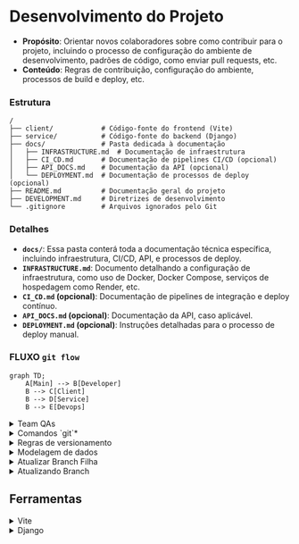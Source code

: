 # Desenvolvimento do Projeto

- **Propósito**: Orientar novos colaboradores sobre como contribuir para o projeto, incluindo o processo de configuração do ambiente de desenvolvimento, padrões de código, como enviar pull requests, etc.
- **Conteúdo**: Regras de contribuição, configuração do ambiente, processos de build e deploy, etc.

### Estrutura
```plaintext
/
├── client/            # Código-fonte do frontend (Vite)
├── service/           # Código-fonte do backend (Django)
├── docs/              # Pasta dedicada à documentação
│   ├── INFRASTRUCTURE.md  # Documentação de infraestrutura
│   ├── CI_CD.md       # Documentação de pipelines CI/CD (opcional)
│   ├── API_DOCS.md    # Documentação da API (opcional)
│   └── DEPLOYMENT.md  # Documentação de processos de deploy (opcional)
├── README.md          # Documentação geral do projeto
├── DEVELOPMENT.md     # Diretrizes de desenvolvimento
└── .gitignore         # Arquivos ignorados pelo Git
```

### Detalhes
- **`docs/`**: Essa pasta conterá toda a documentação técnica específica, incluindo infraestrutura, CI/CD, API, e processos de deploy.
- **`INFRASTRUCTURE.md`**: Documento detalhando a configuração de infraestrutura, como uso de Docker, Docker Compose, serviços de hospedagem como Render, etc.
- **`CI_CD.md` (opcional)**: Documentação de pipelines de integração e deploy contínuo.
- **`API_DOCS.md` (opcional)**: Documentação da API, caso aplicável.
- **`DEPLOYMENT.md` (opcional)**: Instruções detalhadas para o processo de deploy manual.

### FLUXO `git flow`

```mermaid
graph TD;
    A[Main] --> B[Developer]
    B --> C[Client]
    B --> D[Service]
    B --> E[Devops]
```
<details>
 <summary>
    Team QAs
 </summary>

> Esse README ajuda a estruturar o processo de homologação e garantir que todos os envolvidos no projeto estejam alinhados com os procedimentos de qualidade.

## Homologação e Testes de Qualidade

### Fluxo de Homologação

Os desenvolvedores devem seguir o seguinte fluxo para garantir que o código seja devidamente testado antes de ser integrado à branch principal:

1. **Desenvolvimento**: Cada desenvolvedor trabalha em uma branch separada (ex: `client`, `service`).
2. **Atualização da Branch `develop`**: Após concluir a tarefa, o desenvolvedor faz um merge da sua branch (`client` ou `service`) na branch `develop`.
3. **Homologação**: A branch `develop` é usada exclusivamente para testes de QA. Ela deve estar sempre atualizada com as últimas mudanças para que os QAs possam realizar seus testes.
4. **Testes de QA**: Os QAs acessam o ambiente de homologação onde a branch `develop` está rodando para realizar os testes.
5. **Correções e Ajustes**: Caso sejam identificados bugs ou problemas, as correções são feitas nas branches correspondentes (`client`, `service`) e, após validadas, são novamente integradas à branch `develop`.

```mermaid
%% Diagrama de fluxo de homologação

graph TD;
    subgraph Desenvolvimento
        A[Branch Client] --> B[Branch Develop];
        C[Branch Service] --> B[Branch Develop];
    end

    B --> D[Ambiente de Homologação];
    D --> E[Testes de QA];
    E --> |Bugs Encontrados| F[Correções nas Branches Individuais];
    F --> B;
```
Esta documentação cobre o modelo de dados e as funcionalidades principais para o sistema de inclusão e consulta de preços de medicamentos. Inclui agora a estrutura necessária para a gestão de tokens de autenticação.
</details>

<details>
<summary>Comandos `git`*</summary>

# Comandos Git e Merge

> **Como inicializo o git no meu meu projeto local?**

- **`git init`**  
  Inicializa um novo repositório Git.

> **Como baixo um repositório remoto para minha máquina?**

- **`git clone <url-do-repositório>`**  
  Clona um repositório remoto para o seu ambiente local.

> **Como vejo as alterações que acabei de fazer no meu projeto?**

- **`git status`**  
  Exibe o status das alterações no repositório.

> **Preparando alterações para subir meu projeto para o repositório remoto**

- **`git add <arquivo-ou-pasta>`**  
  Adiciona arquivos ou mudanças específicas para a área de staging.

- **`git commit -m "mensagem"`**  
  Salva as mudanças no repositório com uma mensagem de commit.

- **`git push <remote> <branch>`**  
  Envia os commits para o repositório remoto.

> **Atualizar repositório local**

- **`git pull <remote> <branch>`**  
  Baixa e incorpora mudanças do repositório remoto na branch atual.

> **Visualizar as branch na sua máquina**

- **`git branch`**  
  Lista todas as branches locais.

> **Navegar pelas branch**

- **`git checkout <branch>`**  
  Muda para uma branch específica.

> **Criar branch**

- **`git checkout -b <nova-branch>`**  
  Cria uma nova branch e muda para ela.

## 2. Comandos de Merge

- **`git merge <branch>`**  
  Mescla a branch especificada na branch atual.

- **`git merge --no-ff <branch>`**  
  Faz o merge criando um commit de merge, mesmo que seja possível fazer um fast-forward.

- **`git merge --squash <branch>`**  
  Mescla as mudanças da branch especificada, mas combina todos os commits em um único commit.

- **`git merge --abort`**  
  Aborta o processo de merge e retorna o repositório ao estado antes do início do merge.

- **`git log --merges`**  
  Exibe uma lista de merges no histórico de commits.

## 3. Resolução de Conflitos

- **`git diff`**  
  Mostra as diferenças entre os arquivos.

- **`git diff --staged`**  
  Mostra as diferenças entre os arquivos preparados para o commit.

- **`git mergetool`**  
  Lança uma ferramenta gráfica para ajudar na resolução de conflitos de merge.

- **`git add <arquivo>`**  
  Marca um arquivo como resolvido após resolver um conflito.

- **`git commit`**  
  Completa o merge após a resolução de conflitos.

## 4. Comandos de Histórico e Revert

- **`git log`**  
  Exibe o histórico de commits.

- **`git log --oneline --graph --decorate --all`**  
  Exibe o histórico de commits em uma linha, com grafo e informações de branch.

- **`git reset --hard <commit>`**  
  Reseta o histórico para um commit específico, descartando mudanças locais.

- **`git revert <commit>`**  
  Reverte um commit específico, criando um novo commit que desfaz as mudanças.

## 5. Outros Comandos Úteis

- **`git stash`**  
  Armazena temporariamente as mudanças não commitadas.

- **`git stash apply`**  
  Aplica as mudanças armazenadas no stash.

- **`git rebase <branch>`**  
  Reaplica os commits da branch atual em cima de outra branch.

- **`git cherry-pick <commit>`**  
  Aplica um commit específico da branch atual ou de outra branch.

- **`git tag <nome-da-tag>`**  
  Marca um ponto específico na história do repositório, como uma versão.

- **`git remote add <nome> <url>`**  
  Adiciona um novo repositório remoto.

- **`git fetch <remote>`**  
  Baixa os commits, branches e tags de um repositório remoto sem integrar as mudanças na branch atual.

- **`git branch -d <branch>`**  
  Deleta uma branch local.

- **`git push origin --delete <branch>`**  
  Deleta uma branch no repositório remoto.

Este guia fornece uma visão geral dos comandos mais utilizados para trabalhar com Git e merges.

</details>

<details>

<summary>
    Regras de versionamento
</summary>
    Para definir regras de versionamento de código e permissões de merge no GitHub, você pode configurar as regras de proteção de branch e as políticas de revisão de código. Aqui está um guia passo a passo para configurar essas regras:

### 1. Configurando Regras de Proteção de Branch

1. **Acesse o Repositório no GitHub**:

   - Vá para o seu repositório no GitHub.

2. **Vá para as Configurações**:

   - Clique na aba "Settings" (Configurações).

3. **Branch Protection Rules**:

   - No menu lateral, clique em "Branches" (Branches).
   - Em "Branch protection rules" (Regras de proteção de branch), clique em "Add rule" (Adicionar regra).

4. **Definir Regras de Proteção**:

   - **Branch Name Pattern**: Defina o padrão de nome da branch, como `main`, `developer`, etc.
   - **Require Pull Request Reviews**:
     - Marque a opção "Require pull request reviews before merging" (Requerer revisões de pull request antes de fazer merge).
     - Defina o número de revisores necessários.
   - **Require Status Checks**:
     - Marque a opção "Require status checks to pass before merging" (Requerer verificações de status para passar antes do merge).
     - Adicione os checks de status necessários, como testes automatizados.
   - **Include Administrators**:
     - Marque "Include administrators" (Incluir administradores) se quiser que as regras também se apliquem aos administradores do repositório.
   - **Restrict Who Can Push to Matching Branches**:
     - Marque "Restrict who can push to matching branches" (Restringir quem pode fazer push para branches correspondentes).
     - Adicione os usuários ou equipes autorizados a fazer push diretamente.

5. **Salvar Regras**:
   - Clique em "Create" ou "Save changes" (Salvar alterações).

### 2. Configurando Políticas de Revisão de Código

1. **Criar uma Política de Revisão**:

   - Na seção de "Branch protection rules" (Regras de proteção de branch), defina que os pull requests precisam de aprovação antes de serem mesclados.
   - Especifique o número mínimo de revisores necessários.

2. **Configurar Revisores Padrão**:
   - Nas configurações do repositório, você pode definir revisores padrão para pull requests. Isso pode ser feito através de equipes ou usuários específicos.

### 3. Exemplo de Regras para Branches Específicas

- **Branch `main`**:

  - Nenhum push direto é permitido.
  - Todos os merges devem ser feitos através de pull requests.
  - Pelo menos 2 revisores devem aprovar o pull request.
  - Todos os status checks devem passar antes do merge.

- **Branch `developer`**:

  - Nenhum push direto é permitido.
  - Todos os merges devem ser feitos através de pull requests.
  - Pelo menos 1 revisor deve aprovar o pull request.
  - Todos os status checks devem passar antes do merge.

- **Branches `client`, `service`, `UX`, `Testes`, `PO`**:
  - Push direto pode ser permitido para membros da equipe específica.
  - Recomenda-se o uso de pull requests e revisões, especialmente para mudanças significativas.

Com essas configurações, você garante um fluxo de trabalho de versionamento de código robusto e controlado, minimizando riscos e melhorando a qualidade do código.

</details>

<details>
    <summary>Modelagem de dados</summary>

# DOCUMENTO DO MODELO DE DADOS

## 1. Introdução e visão Geral

**Objetivo:** Descrever o modelo de dados para um sistema que permite o envio e a pesquisa de preços de medicamentos. O sistema deve permitir que usuários adicionem preços de medicamentos e consultem essas informações para encontrar os melhores preços em diferentes farmácias.

**Escopo:** Este documento cobre o design das tabelas e relacionamentos necessários para suportar as funcionalidades de inclusão e pesquisa de preços de medicamentos.

**Banco de Dados:** O sistema utiliza o PostgreSQL como banco de dados para armazenar e gerenciar as informações.

## 3. Descrição das Entidades

### INFORMAÇÃO IMPORTANTE

<aside>
⚠️ Embora as tabelas e o fluxo de login possam não ser utilizados neste momento do projeto, é crucial manter essa estrutura e modelagem prontas. Isso garantirá que, no futuro, caso haja a necessidade de implementar um sistema de login, já teremos uma base sólida e bem estruturada, facilitando a adaptação e a integração sem a necessidade de um retrabalho significativo.

</aside>

**Usuário**

- **Nome da Entidade:** CustomUser
- **Descrição:** Armazena informações sobre os usuários que enviam informações sobre medicamentos.
- **Atributos:**
  - `id` (PK): Identificador único do usuário.
  - `name`: Nome do usuário.
  - `email`: E-mail do usuário.
  - `password_hash`: Hash (criptografia) da senha do usuário.

**Perfil**

- **Nome da Entidade:** Profile
- **Descrição:** Armazena informações adicionais e personalizáveis do usuário.
- **Atributos:**
  - `id` (PK): Identificador único do perfil.
  - `user_id` (FK): Referência ao usuário (chave estrangeira para a tabela CustomUser).
  - `profile_picture`: URL da foto de perfil.
  - `address`: Endereço do usuário.
  - `additional_info`: Informações adicionais sobre o usuário.

**Atributos do Usuário**

- **Nome da Entidade:** UserAttributes
- **Descrição:** Armazena diferentes atributos e estados do usuário.
- **Atributos:**
  - `id` (PK): Identificador único dos atributos do usuário.
  - `user_id` (FK): Referência ao usuário (chave estrangeira para a tabela Users).
  - `role`: Papel ou permissão do usuário (ex.: 'admin', 'editor', 'viewer').
  - `is_authenticated`: Indica se o usuário está autenticado.
  - `is_active`: Indica se a conta está ativa.
  - `last_login`: Data e hora do último login.

**Tokens**

- **Nome da Entidade:** AuthTokens
- **Descrição:** Armazena tokens de autenticação para os usuários.
- **Atributos:**
  - `id` (PK): Identificador único do token.
  - `user_id` (FK): Identificador do usuário (referência à tabela CustomUser).
  - `access_token`: Token de acesso.
  - `refresh_token`: Token de atualização.
  - `created_at`: Data e hora da criação do token.
  - `expires_at`: Data e hora de expiração do token de acesso.
  - `refresh_expires_at`: Data e hora de expiração do token de atualização.

**Medicamento**

- **Nome da Entidade:** Medicine
- **Descrição:** Armazena informações sobre medicamentos.
- **Atributos:** - `id` (PK): Identificador único do medicamento. - `name`: Nome do medicamento. - `dosage`: Dosagem do medicamento (ex.: "500mg"). - `image`: Imagem da embalagem do medicamento. - `price`: Preço do medicamento. - `date_register`: Data do cadastro do medicamento. - `available_sus`: Indica se o medicamento está disponível no SUS. - `user_id` (FK): Identificador do usuário que enviou o preço (referência à tabela Users). - `pharmacy_id` (FK): Identificador da farmácia onde o medicamento foi comprado (referência à tabela Pharmacy).
  Medicamentos da CMED

- **Nome da Entidade:** MedicineCmed
- **Descrição:** Armazena informações sobre medicamentos que estão cadastrados na CMED.
- **Atributos:**
  - `id` (PK): Identificador único do medicamento.
  - `name`: Nome do medicamento.
  - `dosage`: Dosagem do medicamento (ex.: "500mg").
  - `price`: Preço do medicamento.
  - `date_register`: Data do cadastro do medicamento.
  - `available_sus`: Indica se o medicamento está disponível no SUS.

**Farmácia**

- **Nome da Entidade:** Pharmacy
- **Descrição:** Armazena informações sobre farmácias.
- **Atributos:**
  - `id` (PK): Identificador único da farmácia.
  - `name`: Nome da farmácia.
  - `cep`: CEP da farmácia.
  - `address`: Endereço da farmácia.
  - `city`: Cidade onde a farmácia está localizada.
  - `state`: Estado onde a farmácia está localizada.

## 4. Relacionamentos

- **CustomUser - Medicine**: Um usuário pode enviar informações sobre vários medicamentos.
- **Pharmacy - Medicine**: Uma farmácia pode ter vários medicamentos registrados com preços diferentes.
- **Medicine - CustomUser**: Um medicamento pode ser associado a um único usuário que enviou a informação.
- **Medicine - Pharmacy**: Um medicamento pode ser associado a uma única farmácia onde foi registrado o preço.
- **CustomUser - Profile**: Um usuário pode ter um perfil adicional com informações detalhadas.
- **CustomUser - UserAttributes**: Um usuário pode ter atributos adicionais armazenados separadamente.
- **CustomUser - Tokens**: Um usuário pode ter múltiplos tokens de autenticação.

## **5. Regras de Negócio e Restrições**

- **Nome do Medicamento**: O nome do medicamento deve ser cadastrado exatamente como aparece na lista da CMED, garantindo conformidade com a nomenclatura oficial.
- **Preço**: Deve ser um valor numérico positivo, representado com duas casas decimais.
- **Data de Registro**: Deve ser uma data válida e não pode ser uma data futura.
- **Disponibilidade no SUS**: Deve ser um valor booleano (verdadeiro ou falso) indicando se o medicamento está disponível no SUS.

## **6. Regras de Validação de Dados**

**E-mail**

- **Formato**: O e-mail deve ser um endereço de e-mail válido, seguindo a sintaxe padrão (`user@example.com`). A validação pode ser implementada com uma expressão regular, como `'^.+@.+\..+$'`.
- **Unicidade**: O e-mail deve ser único em todo o sistema. Não são permitidos e-mails duplicados.

**Senha**

- **Comprimento**: A senha deve ter no mínimo 8 caracteres e no máximo 255 caracteres.
- **Complexidade**: A senha deve conter pelo menos uma letra maiúscula, uma letra minúscula, um número e um caractere especial (ex.: `!@#$%^&*()`).
- **Hashing**: As senhas devem ser armazenadas como hashes criptografados usando um algoritmo seguro.

**Nome do Usuário**

- **Comprimento**: O nome do usuário deve ter no mínimo 1 caractere e no máximo 255 caracteres.
- **Formato**: O nome não deve conter caracteres especiais, apenas letras e espaços.

**Preço do Medicamento**

- **Valor**: O preço deve ser um valor numérico positivo com duas casas decimais. Deve ser representado como `DECIMAL(10, 2)`.
- **Validação**: Deve ser maior que zero.

**Data de Registro**

- **Formato**: A data deve estar no formato `YYYY-MM-DD`.
- **Validação**: A data de registro não pode ser uma data futura.

**Disponibilidade no SUS**

- **Tipo**: Deve ser um valor booleano (verdadeiro ou falso).

**URL de Imagem**

- **Formato**: A URL deve ser uma string válida que aponta para uma imagem. Não deve exceder 255 caracteres.

## **7. Procedimentos de Migração e Atualização**

**Script de Criação**:

```sql
sqlCopiar código
CREATE TABLE CustomUser (
    id SERIAL PRIMARY KEY,
    name VARCHAR(255) NOT NULL,
    email VARCHAR(255) UNIQUE NOT NULL,
    password VARCHAR(255) NOT NULL
);

CREATE TABLE Profile (
    id SERIAL PRIMARY KEY,
    profile_picture VARCHAR(255),
    address VARCHAR(255),
    additional_info TEXT,
    user_id INTEGER REFERENCES CustomUser(id)
);

CREATE TABLE UserAttributes (
    id SERIAL PRIMARY KEY,
    role VARCHAR(45),
    is_authenticated BOOLEAN,
    is_active BOOLEAN,
    last_login TIMESTAMP,
    user_id INTEGER REFERENCES CustomUser(id)
);

CREATE TABLE Tokens (
    id SERIAL PRIMARY KEY,
    user_id INTEGER REFERENCES CustomUser(id),
    access_token VARCHAR(512),
    refresh_token VARCHAR(512),
    created_at TIMESTAMP NOT NULL,
    expires_at TIMESTAMP NOT NULL,
    refresh_expires_at TIMESTAMP NOT NULL
);

CREATE TABLE Pharmacy (
    id SERIAL PRIMARY KEY,
    name VARCHAR(255) NOT NULL,
    cep VARCHAR(20) NOT NULL,
    address VARCHAR(255) NOT NULL,
    city VARCHAR(100) NOT NULL,
    state VARCHAR(100) NOT NULL
);

CREATE TABLE Medicine (
    id SERIAL PRIMARY KEY,
    name VARCHAR(255) NOT NULL,
    dosage VARCHAR(50),
    chemical_name VARCHAR(255),
    image VARCHAR(255),
    price DECIMAL(10, 2) NOT NULL,
    date_register DATE NOT NULL,
    available_sus BOOLEAN,
    user_id INTEGER REFERENCES CustomUser(id),
    pharmacy_id INTEGER REFERENCES Pharmacy(id)
);

```

## **Conclusão**

Esta documentação cobre o modelo de dados e as funcionalidades principais para o sistema de inclusão e consulta de preços de medicamentos. Inclui agora a estrutura necessária para a gestão de tokens de autenticação. Se precisar de ajustes ou mais detalhes, estou aqui para ajudar! ...

</details>
<details>
<summary>
 Atualizar Branch Filha
</summary>

**Para atualizar uma branch filha com as mudanças da branch pai, você pode seguir um dos métodos abaixo**:

### 1. **Usando `merge`**
Este método é utilizado quando você quer incorporar as mudanças da branch pai (por exemplo, `develop`) na branch filha (por exemplo, `client`).

```bash
# Vá para a branch filha (client)
git checkout client

# Faça o merge da branch pai (develop) na branch filha (client)
git merge develop
```

### 2. **Usando `rebase`**
Este método reescreve o histórico da branch filha para parecer que ela foi criada a partir do commit mais recente da branch pai. Isso é útil para manter um histórico de commits mais linear.

```bash
# Vá para a branch filha (client)
git checkout client

# Faça o rebase da branch filha (client) com a branch pai (develop)
git rebase develop
```

### Considerações
- **`merge`** cria um commit de merge, o que pode ser útil para manter um histórico claro de quando as mudanças foram integradas.
- **`rebase`** reescreve o histórico e é útil para manter um histórico mais limpo e linear, mas pode ser mais complexo de usar, especialmente se houver conflitos.

Escolha o método que melhor se adapta ao fluxo de trabalho do seu projeto.
</details>
<details>
    <summary>Atualizando Branch</summary>
    Para puxar as atualizações da branch pai para a sua branch atual, você pode usar um dos seguintes comandos, dependendo da estratégia de integração que você deseja adotar:

### 1. **Merge (Padrão)**

Essa opção criará um merge commit, combinando as mudanças da branch pai com a sua branch atual.

```bash
git merge nome-da-branch-pai
```

### 2. **Rebase**

Essa opção aplicará as mudanças da branch pai no topo da sua branch atual, mantendo um histórico linear.

```bash
git rebase nome-da-branch-pai
```

### 3. **Fast-forward**

Se você sabe que as mudanças na sua branch atual podem ser aplicadas diretamente após as mudanças da branch pai (sem a necessidade de um merge commit), use:

```bash
git merge --ff-only nome-da-branch-pai
```

### Passo a Passo

1. **Certifique-se de estar na sua branch atual:**

   ```bash
   git checkout sua-branch
   ```

2. **Puxe as últimas atualizações da branch pai para garantir que você está sincronizado com o repositório remoto:**

   ```bash
   git fetch origin nome-da-branch-pai
   ```

3. **Realize a integração usando uma das estratégias acima:**
   - Com `git merge`, `git rebase` ou `git merge --ff-only`, conforme explicado.

### Exemplo

Se sua branch atual é `feature` e a branch pai é `develop`, você faria o seguinte:

```bash
git checkout feature
git fetch origin develop
git merge develop   # ou git rebase develop
```

Isso integrará as últimas mudanças da branch `develop` na sua branch `feature`.

</details>

## Ferramentas

<details>
    <summary>Vite</summary>
    
A biblioteca **Vite** é uma ferramenta de construção de projetos moderna, focada em melhorar a experiência de desenvolvimento para aplicações web. Aqui estão alguns dos principais pontos sobre o Vite:

### Principais Características

1. **Desempenho Rápido**:

   - Utiliza **ES modules** no navegador para otimizar o tempo de carregamento durante o desenvolvimento.
   - O tempo de inicialização e recarregamento é significativamente reduzido, permitindo um fluxo de trabalho mais ágil.

2. **Hot Module Replacement (HMR)**:

   - O Vite oferece HMR extremamente rápido, permitindo que as alterações no código sejam refletidas no navegador em tempo real, sem perder o estado da aplicação.

3. **Compatibilidade com Frameworks**:

   - Suporta diversos frameworks populares como **Vue**, **React**, **Svelte**, entre outros, facilitando o desenvolvimento independente do framework escolhido.

4. **Configuração Simples**:

   - A configuração é simplificada e pode ser feita através de um arquivo `vite.config.js`, permitindo personalizações conforme a necessidade do projeto.

5. **Build Otimizada**:

   - Para produção, o Vite utiliza **Rollup** para otimização de builds, permitindo que você aproveite recursos avançados de empacotamento.

6. **Plugin Ecosystem**:
   - Possui um ecossistema de plugins, permitindo que os desenvolvedores estendam as funcionalidades do Vite para atender a necessidades específicas.

# Documentação de Instalação do Projeto Vite

Esta documentação é destinada a desenvolvedores que desejam contribuir com o projeto criado com Vite. Siga os passos abaixo para configurar o ambiente de desenvolvimento.

## Pré-requisitos

- **Node.js** (versão 12 ou superior)
- **npm** (geralmente vem instalado com o Node.js)

## Passo a Passo para Instalação

### 1. Clonar o Repositório

Use o comando abaixo para clonar o repositório do projeto:

```bash
git clone <URL_DO_REPOSITÓRIO>
```

### 2. Navegar para o Diretório do Projeto

Entre no diretório do projeto clonado:

```bash
cd <NOME_DO_DIRETÓRIO>
```

### 3. Instalar Dependências

Execute o comando para instalar as dependências do projeto:

```bash
npm install
```

### 4. Iniciar o Servidor de Desenvolvimento

Para iniciar o servidor de desenvolvimento, utilize o seguinte comando:

```bash
npm run dev
```

### 5. Acessar a Aplicação

Abra seu navegador e acesse:

```
http://localhost:3000
```

### 6. Contribuindo

- Faça suas alterações no código.
- Teste suas alterações localmente.
- Para enviar suas contribuições, crie uma _branch_ e abra um _pull request_.

## Conclusão

Agora você está pronto para começar a colaborar no projeto! Se tiver dúvidas, consulte a documentação ou entre em contato com o time.

</details>

<details>
    <summary> Django </summary>

**Django** é um framework web de alto nível para Python que promove o desenvolvimento rápido e o design limpo e pragmático. Ele é conhecido por sua simplicidade, robustez e a capacidade de escalonar para grandes aplicações. Django vem com várias funcionalidades prontas para uso, como sistema de autenticação, administração, formulários, validação de dados e muito mais.

#### Principais Pontos do Django:
- **MVT (Model-View-Template)**: Segue o padrão arquitetônico MVT, onde o Model gerencia os dados da aplicação, o View processa as solicitações e retorna respostas, e o Template é responsável pela apresentação.
- **ORM (Object-Relational Mapping)**: Django possui um ORM poderoso, permitindo que você interaja com bancos de dados usando objetos Python em vez de escrever SQL diretamente.
- **Admin Interface**: O Django gera automaticamente uma interface administrativa completa baseada nos modelos definidos, facilitando a gestão de conteúdo.
- **Segurança**: Oferece várias proteções contra ameaças comuns na web, como CSRF, XSS, SQL Injection, e Clickjacking.
- **Escalabilidade**: Pode ser facilmente escalado horizontalmente, sendo utilizado em grandes sites como Instagram e Pinterest.

#### Como Inicializar o Django Após Clonar o Projeto

Após clonar o projeto, siga os passos abaixo para configurar e iniciar o Django:

1. **Clone o repositório**:
   ```bash
   git clone <URL_DO_REPOSITORIO>
   cd <NOME_DO_PROJETO>
   ```

2. **Configurar o ambiente virtual**:
   - Crie e ative um ambiente virtual (opcional, mas recomendado):
     ```bash
     python -m venv venv
     source venv/bin/activate  # Linux/macOS
     venv\Scripts\activate  # Windows
     ```

3. **Instalar as dependências**:
   - Instale as dependências do projeto listadas no arquivo `requirements.txt`:
     ```bash
     pip install -r requirements.txt
     ```

4. **Configurar o banco de dados**:
   - Aplique as migrações do banco de dados para criar as tabelas necessárias:
     ```bash
     python manage.py migrate
     ```

5. **Criar um superusuário**:
   - Crie um superusuário para acessar a interface administrativa:
     ```bash
     python manage.py createsuperuser
     ```

6. **Inicializar o servidor de desenvolvimento**:
   - Inicie o servidor de desenvolvimento do Django:
     ```bash
     python manage.py runserver
     ```
   - Acesse o servidor em `http://127.0.0.1:8000/`.

Seguindo esses passos, você terá o ambiente de desenvolvimento do Django configurado e pronto para uso.
</details>
